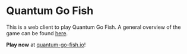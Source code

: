 # Quantum Go Fish

This is a web client to play Quantum Go Fish. A general overview of the game can be found [here](https://stacky.net/wiki/index.php?title=Quantum_Go_Fish).

**Play now** at [quantum-go-fish.io](https://quantum-go-fish.io)!